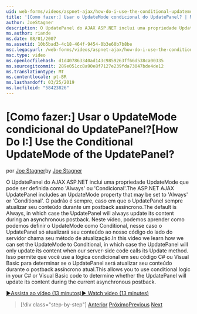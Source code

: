 ```yaml
---
uid: web-forms/videos/aspnet-ajax/how-do-i-use-the-conditional-updatemode-of-the-updatepanel
title: '[Como fazer:] Usar o UpdateMode condicional do UpdatePanel? | Microsoft Docs'
author: JoeStagner
description: O UpdatePanel do AJAX ASP.NET inclui uma propriedade UpdateMode que pode ser definida como 'Always' ou 'Condicional'. O padrão é sempre, caso em que o UpdatePan...
ms.author: riande
ms.date: 08/01/2007
ms.assetid: 10b5bad3-4c18-464f-9454-0b3e60b7b8be
msc.legacyurl: /web-forms/videos/aspnet-ajax/how-do-i-use-the-conditional-updatemode-of-the-updatepanel
msc.type: video
ms.openlocfilehash: d1d407863340ad143c9859263ff66d538ca00335
ms.sourcegitcommit: 289e051cc8a90e8f7127e239fda73047bde4de12
ms.translationtype: MT
ms.contentlocale: pt-BR
ms.lasthandoff: 03/25/2019
ms.locfileid: "58423826"
---
```

<a name="how-do-i-use-the-conditional-updatemode-of-the-updatepanel"></a><span data-ttu-id="f4446-105">[Como fazer:] Usar o UpdateMode condicional do UpdatePanel?</span><span class="sxs-lookup"><span data-stu-id="f4446-105">[How Do I:] Use the Conditional UpdateMode of the UpdatePanel?</span></span>
====================
<span data-ttu-id="f4446-106">por [Joe Stagner](https://github.com/JoeStagner)</span><span class="sxs-lookup"><span data-stu-id="f4446-106">by [Joe Stagner](https://github.com/JoeStagner)</span></span>

<span data-ttu-id="f4446-107">O UpdatePanel do AJAX ASP.NET inclui uma propriedade UpdateMode que pode ser definida como 'Always' ou 'Condicional'.</span><span class="sxs-lookup"><span data-stu-id="f4446-107">The ASP.NET AJAX UpdatePanel includes an UpdateMode property that may be set to 'Always' or 'Conditional'.</span></span> <span data-ttu-id="f4446-108">O padrão é sempre, caso em que o UpdatePanel sempre atualizar seu conteúdo durante um postback assíncrono.</span><span class="sxs-lookup"><span data-stu-id="f4446-108">The default is Always, in which case the UpdatePanel will always update its content during an asynchronous postback.</span></span> <span data-ttu-id="f4446-109">Neste vídeo, podemos aprender como podemos definir o UpdateMode como Conditional, nesse caso o UpdatePanel só atualizará seu conteúdo ao nosso código do lado do servidor chama seu método de atualização.</span><span class="sxs-lookup"><span data-stu-id="f4446-109">In this video we learn how we can set the UpdateMode to Conditional, in which case the UpdatePanel will only update its content when our server-side code calls its Update method.</span></span> <span data-ttu-id="f4446-110">Isso permite que você use a lógica condicional em seu código C# ou Visual Basic para determinar se o UpdatePanel será atualizar seu conteúdo durante o postback assíncrono atual.</span><span class="sxs-lookup"><span data-stu-id="f4446-110">This allows you to use conditional logic in your C# or Visual Basic code to determine whether the UpdatePanel will update its content during the current asynchronous postback.</span></span>

[<span data-ttu-id="f4446-111">&#9654;Assista ao vídeo (13 minutos)</span><span class="sxs-lookup"><span data-stu-id="f4446-111">&#9654; Watch video (13 minutes)</span></span>](https://channel9.msdn.com/Blogs/ASP-NET-Site-Videos/how-do-i-use-the-conditional-updatemode-of-the-updatepanel)

> [!div class="step-by-step"]
> <span data-ttu-id="f4446-112">[Anterior](how-do-i-determine-whether-an-asynchronous-postback-has-occurred.md)
> [Próximo](how-do-i-implement-the-persistent-communications-pattern-with-the-updatepanel.md)</span><span class="sxs-lookup"><span data-stu-id="f4446-112">[Previous](how-do-i-determine-whether-an-asynchronous-postback-has-occurred.md)
[Next](how-do-i-implement-the-persistent-communications-pattern-with-the-updatepanel.md)</span></span>
